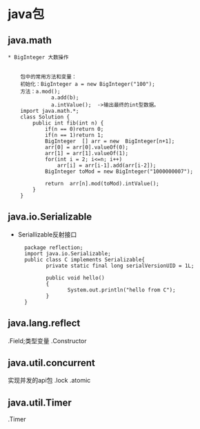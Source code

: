 # java包
## java.math

	* BigInteger 大数操作


		包中的常用方法和变量：
		初始化：BigInteger a = new BigInteger("100");
		方法：a.mod();
		          a.add(b);
		          a.intValue();  ->输出最终的int型数据。
		import java.math.*;
		class Solution {
		    public int fib(int n) {
		        if(n == 0)return 0;
		        if(n == 1)return 1;
		        BigInteger  [] arr = new  BigInteger[n+1];
		        arr[0] = arr[0].valueOf(0);
		        arr[1] = arr[1].valueOf(1);
		        for(int i = 2; i<=n; i++)
		            arr[i] = arr[i-1].add(arr[i-2]);
		        BigInteger toMod = new BigInteger("1000000007");
		        
		        return  arr[n].mod(toMod).intValue();
		    }
		}

## java.io.Serializable
* Seriallizable反射接口

		package reflection;
		import java.io.Serializable;
		public class C implements Serializable{
		       private static final long serialVersionUID = 1L;
		       
		       public void hello()
		       {
		              System.out.println("hello from C");
		       }
		}


## java.lang.reflect

.Field;类型变量
.Constructor

## java.util.concurrent
实现并发的api包
.lock
.atomic

## java.util.Timer
.Timer